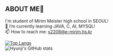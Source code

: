 ## ABOUT ME👋

<!--
**de-quei/de-quei** is a ✨ _special_ ✨ repository because its `README.md` (this file) appears on your GitHub profile.

Here are some ideas to get you started;

- 🔭 I’m currently working on ...
🌱 I’m currently learning Java, C
- 👯 I’m looking to collaborate on ...
- 🤔 I’m looking for help with ...
- 💬 Ask me about ...
📫 How to reach me: s2208@e-mirim.hs.kr
- 😄 Pronouns: ...
- ⚡ Fun fact: ...
⚡ Fun fact: I want to be a beckend developer!
🤔 Going to learn ... PHP, JS, C++, Data Structure. </br>
--> 
I'm student of Mirim Meister high school in SEOUL!</br>
🌱 I’m currently learning JAVA, C, AI, MYSQL! </br>
📫 How to reach me: s2208@e-mirim.hs.kr </br>

[![Top Langs](https://github-readme-stats.vercel.app/api/top-langs/?username=de-quei)](https://github.com/anuraghazra/github-readme-stats) </br>
![Hyunji's GitHub stats](https://github-readme-stats.vercel.app/api?username=de-quei&show_icons=true&theme=graywhite)



